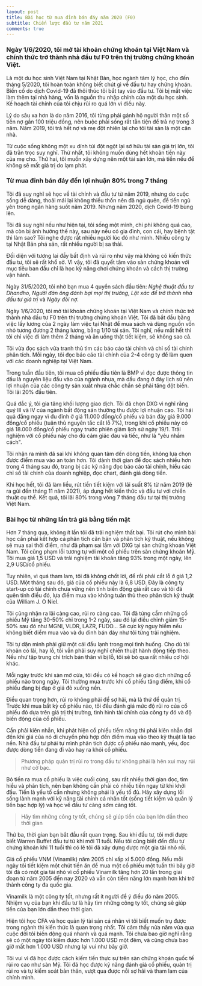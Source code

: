 ```yaml
---
layout: post
title: Bài học từ mua đỉnh bán đáy năm 2020 (F0)
subtitle: Chiến lược đầu tư năm 2021
comments: true
---
```


### Ngày 1/6/2020, tôi mở tài khoản chứng khoán tại Việt Nam và chính thức trở thành nhà đầu tư F0 trên thị trường chứng khoán Việt.
Là một du học sinh Việt Nam tại Nhật Bản, học ngành tâm lý học, cho đến tháng 5/2020, tôi hoàn toàn không biết chút gì về đầu tư hay chứng khoán. Biến cố do dịch Covid-19 đã thôi thúc tôi bắt tay vào đầu tư. Tôi bị mất việc làm thêm tại nhà hàng, vốn là nguồn thu nhập chính của một du học sinh. Kế hoạch tài chính của tôi chịu rủi ro quá lớn vì điều này.

Lý do sâu xa hơn là do năm 2016, tôi từng phải gánh hộ người thân một số tiền nợ gần 100 triệu đồng, nên buộc phải sống rất tằn tiện để trả nợ trong 3 năm. Năm 2019, tôi trả hết nợ và mẹ đột nhiên lại cho tôi tài sản là một căn nhà.

Từ cuộc sống không một xu dính túi đột ngột lại sở hữu tài sản giá trị lớn, tôi đã trằn trọc suy nghĩ. Thứ nhất, tôi không muốn dùng hết khoản tiền này của mẹ cho. Thứ hai, tôi muốn xây dựng nên một tài sản lớn, mà tiền nếu để không sẽ mất giá trị do lạm phát.

### Từ mua đỉnh bán đáy đến lợi nhuận 80% trong 7 tháng

Tôi đã suy nghĩ sẽ học về tài chính và đầu tư từ năm 2019, nhưng do cuộc sống dễ dàng, thoải mái lại không thiếu thốn nên đã ngủ quên, để tiền ngủ yên trong ngân hàng suốt năm 2019. Nhưng năm 2020, dịch Covid-19 bùng lên.

Tôi đã suy nghĩ nếu như hiện tại, tôi sống một mình, chi phí không quá cao, mà còn bị ảnh hưởng thế này, sau này nếu có gia đình, con cái, hay bệnh tật thì làm sao? Tôi nghe được rất nhiều người lúc đó như mình. Nhiều công ty tại Nhật Bản phá sản, rất nhiều người bị sa thải.

Đối diện với tương lai đầy bất định và rủi ro như vậy mà không có kiến thức đầu tư, tôi sẽ rất khổ sở. Vì vậy, tôi đã quyết tâm vào sàn chứng khoán với mục tiêu ban đầu chỉ là học kỹ năng chơi chứng khoán và cách thị trường vận hành.

Ngày 31/5/2020, tôi nhờ bạn mua 4 quyển sách đầu tiên: _Nghệ thuật đầu tư Dhandho_, _Người đàn ông đánh bại mọi thị trường_, _Lột xác để trở thành nhà đầu tư giá trị_ và _Ngày đòi nợ_.

Ngày 1/6/2020, tôi mở tài khoản chứng khoán tại Việt Nam và chính thức trở thành nhà đầu tư F0 trên thị trường chứng khoán Việt. Tôi đã bắt đầu bằng việc lấy lương của 2 ngày làm việc tại Nhật để mua sách và dùng nguồn vốn nhỏ tương đương 2 tháng lương, bằng 1/10 tài sản. Tôi nghĩ, nếu mất hết thì tôi chỉ việc đi làm thêm 2 tháng và ăn uống thật tiết kiệm, sẽ không sao cả.

Tôi vừa đọc sách vừa tranh thủ tìm các báo cáo tài chính và chỉ số tài chính phân tích. Mỗi ngày, tôi đọc báo cáo tài chính của 2-4 công ty để làm quen với các doanh nghiệp tại Việt Nam.

Trong tuần đầu tiên, tôi mua cổ phiếu đầu tiên là BMP vì đọc được thông tin dầu là nguyên liệu đầu vào của ngành nhựa, mà dầu đang ở đáy lịch sử nên lợi nhuận của các công ty sản xuất nhựa chắc chắn sẽ phải tăng đột biến. Tôi lãi 20% đầu tiên.

Quá đắc ý, tôi gia tăng khối lượng giao dịch. Tôi đã chọn DXG vì nghĩ rằng quý III và IV của ngành bất động sản thường thu được lợi nhuận cao. Tôi hái quả đắng ngay vì đu đỉnh ở giá 11.000 đồng/cổ phiếu và bán đáy giá 9.000 đồng/cổ phiếu (tuân thủ nguyên tắc cắt lỗ 7%), trong khi cổ phiếu này có giá 18.000 đồng/cổ phiếu ngay trước phiên giảm lịch sử ngày 19/1. Trải nghiệm với cổ phiếu này cho đủ cảm giác đau và tiếc, như là "yêu nhầm cách".

Tôi nhận ra mình đã sai khi không quan tâm đến dòng tiền, không lựa chọn được điểm mua vào an toàn hơn. Tôi dành thời gian để đọc sách nhiều hơn trong 4 tháng sau đó, trang bị các kỹ năng đọc báo cáo tài chính, hiểu các chỉ số tài chính của doanh nghiệp, đọc chart, đánh giá dòng tiền.

Khi học hết, tôi đã làm liều, rút tiền tiết kiệm với lãi suất 8% từ năm 2019 (lẽ ra gửi đến tháng 11 năm 2021), áp dụng hết kiến thức và đầu tư với chiến thuật cụ thể. Kết quả, tôi lãi 80% trong vòng 7 tháng đầu tư tại thị trường Việt Nam.

### Bài học từ những lần trả giá bằng tiền mặt

Hơn 7 tháng qua, không ít lần tôi đã trải nghiệm thất bại. Tôi rút cho mình bài học cần phải kết hợp cả phân tích căn bản và phân tích kỹ thuật, nếu không sẽ mua sai thời điểm, như đã phạm sai lầm với DXG tại sàn chứng khoán Việt Nam. Tôi cũng phạm lỗi tương tự với một cổ phiếu trên sàn chứng khoán Mỹ. Tôi mua giá 1,5 USD và trải nghiệm tài khoản tăng 93% trong một ngày, lên 2,9 USD/cổ phiếu.

Tuy nhiên, vì quá tham lam, tôi đã không chốt lời, để rồi phải cắt lỗ ở giá 1,2 USD. Một tháng sau đó, giá của cổ phiếu này là 6,8 USD. Đây là công ty start-up có tài chính chưa vững nên tính biến động giá rất cao và tôi đã quên tính điều đó, lựa điểm mua vào không tuân thủ theo phân tích kỹ thuật của William J. O Niel.

Tôi cũng nhận ra lãi càng cao, rủi ro càng cao. Tôi đã từng cầm những cổ phiếu Mỹ tăng 30-50% chỉ trong 1-2 ngày, sau đó lại điều chỉnh giảm 15-50% sau đó như MGNI, VLDR, LAZR, FUDO… Sẽ cực kỳ nguy hiểm nếu không biết điểm mua vào và đu đỉnh bán đáy như tôi từng trải nghiệm.

Tôi tự dặn mình phải giữ một cái đầu lạnh trong mọi tình huống. Cho dù tài khoản có lãi, hay lỗ, tôi vẫn phải suy nghĩ chiến thuật hành động tiếp theo. Nếu như tập trung chỉ trích bản thân vì bị lỗ, tôi sẽ bỏ qua rất nhiều cơ hội khác.

Mỗi ngày trước khi sàn mở cửa, tôi đều có kế hoạch sẽ giao dịch những cổ phiếu nào trong ngày. Tôi thường mua trước khi cổ phiếu tăng điểm, khi cổ phiếu đang bị đạp ở giá đỏ xuống nền.

Điều quan trọng hơn, rủi ro không phải để sợ hãi, mà là thứ để quản trị. Trước khi mua bất kỳ cổ phiếu nào, tôi đều đánh giá mức độ rủi ro của cổ phiếu đó dựa trên giá trị thị trường, tình hình tài chính của công ty đó và độ biến động của cổ phiếu.

Cần phải kiên nhẫn, khi phát hiện cổ phiếu tiềm năng thì phải kiên nhẫn đợi đến khi giá của nó di chuyển phù hợp đến điểm mua vào theo kỹ thuật là tạo nền. Nhà đầu tư phải tự mình phân tích được cổ phiếu nào mạnh, yếu, đọc được dòng tiền đang đi vào hay ra khỏi cổ phiếu.

> Phương pháp quản trị rủi ro trong đầu tư không phải là hên xui may rủi như cờ bạc.

Bỏ tiền ra mua cổ phiếu là việc cuối cùng, sau rất nhiều thời gian đọc, tìm hiểu và phân tích, nên bạn không cần phải có nhiều tiền ngay từ khi khởi đầu. Tiền là yếu tố cần nhưng không phải là yếu tố đủ. Hãy xây dựng lối sống lành mạnh với kỹ năng tài chính cá nhân tốt (sống tiết kiệm và quản lý tiền bạc hợp lý) và học về đầu tư càng sớm càng tốt.

> Hãy tìm những công ty tốt, chúng sẽ giúp tiền của bạn lớn dần theo thời gian

Thứ ba, thời gian bạn bắt đầu rất quan trọng. Sau khi đầu tư, tôi mới được biết Warren Buffet đầu tư từ khi mới 11 tuổi. Nếu tôi cũng biết đến đầu tư chứng khoán khi 11 tuổi thì có lẽ tôi đã xây dựng được một gia tài nhỏ rồi.

Giá cổ phiếu VNM (Vinamilk) năm 2005 chỉ xấp xỉ 5.000 đồng. Nếu mỗi ngày tôi tiết kiệm một chút tiền ăn để mua một cổ phiếu một tuần thì bây giờ tôi đã có một gia tài nhỏ vì cổ phiếu Vinamilk tăng hơn 20 lần trong giai đoạn từ năm 2005 đến nay 2020 và vẫn còn tiềm năng lớn mạnh hơn khi trở thành công ty đa quốc gia.

Vinamilk là một công ty tốt, nhưng rất ít người để ý điều đó năm 2005. Nhiệm vụ của bạn khi đầu tư là hãy tìm những công ty tốt, chúng sẽ giúp tiền của bạn lớn dần theo thời gian.

Hiện tôi học CFA và học quản lý tài sản cá nhân vì tôi biết muốn trụ được trong ngành thì kiến thức là quan trọng nhất. Tôi cảm thấy nửa năm vừa qua cuộc đời tôi biến động quá nhanh và quá mạnh. Tôi chưa bao giờ nghĩ rằng sẽ có một ngày tôi kiếm được hơn 1.000 USD một đêm, và cũng chưa bao giờ mất hơn 1.000 USD nhưng lại vui như bây giờ.

Tôi vui vì đã học được cách kiếm tiền thực sự trên sàn chứng khoán quốc tế rủi ro cao như sàn Mỹ. Tôi đã học được kỹ năng đánh giá cổ phiếu, quản trị rủi ro và tự kiểm soát bản thân, vượt qua được nỗi sợ hãi và tham lam của chính mình.

